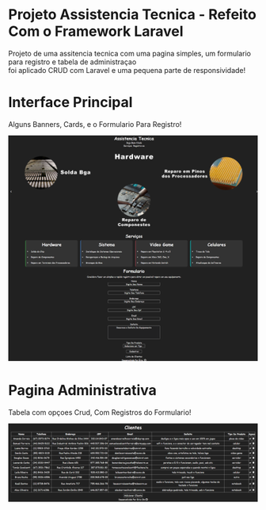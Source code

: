 # Projeto Assistencia Tecnica - Refeito Com o Framework Laravel
 Projeto de uma assitencia tecnica com uma pagina simples, um formulario para registro e tabela de administraçao<br>
 foi aplicado CRUD com Laravel e uma pequena parte de responsividade!

# Interface Principal
 Alguns Banners, Cards, e o Formulario Para Registro!

<img src="src/main/resources/static/img/prints/pagina.png" alt="pagina principal">

# Pagina Administrativa  
 Tabela com opçoes Crud, Com Registros do Formulario!

<img src="src/main/resources/static/img/prints/crud.png" alt="tabela crud">